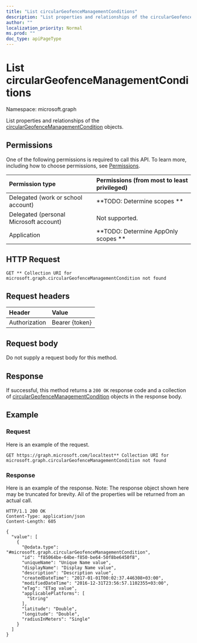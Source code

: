 ```yaml
---
title: "List circularGeofenceManagementConditions"
description: "List properties and relationships of the circularGeofenceManagementCondition objects."
author: ""
localization_priority: Normal
ms.prod: ""
doc_type: apiPageType
---
```


# List circularGeofenceManagementConditions

Namespace: microsoft.graph

List properties and relationships of the [circularGeofenceManagementCondition](../resources/circulargeofencemanagementcondition.md) objects.

## Permissions
One of the following permissions is required to call this API. To learn more, including how to choose permissions, see [Permissions](/concepts/permissions-reference.md).

|Permission type|Permissions (from most to least privileged)|
|:---|:---|
|Delegated (work or school account)|**TODO: Determine scopes **|
|Delegated (personal Microsoft account)|Not supported.|
|Application|**TODO: Determine AppOnly scopes **|

## HTTP Request
<!-- {
  "blockType": "ignored"
}
-->
``` http
GET ** Collection URI for microsoft.graph.circularGeofenceManagementCondition not found
```

## Request headers
|Header|Value|
|:---|:---|
|Authorization|Bearer {token}|

## Request body
Do not supply a request body for this method.

## Response
If successful, this method returns a `200 OK` response code and a collection of [circularGeofenceManagementCondition](../resources/circulargeofencemanagementcondition.md) objects in the response body.

## Example

### Request
Here is an example of the request.
<!-- {
  "blockType": "request",
  "name": "get_circulargeofencemanagementcondition"
}
-->
``` http
GET https://graph.microsoft.com/localtest** Collection URI for microsoft.graph.circularGeofenceManagementCondition not found
```

### Response
Here is an example of the response. Note: The response object shown here may be truncated for brevity. All of the properties will be returned from an actual call.
<!-- {
  "blockType": "response",
  "truncated": true,
  "@odata.type": "collection(microsoft.graph.circulargeofencemanagementcondition)"
}
-->
``` http
HTTP/1.1 200 OK
Content-Type: application/json
Content-Length: 605

{
  "value": [
    {
      "@odata.type": "#microsoft.graph.circularGeofenceManagementCondition",
      "id": "f85064be-64be-f850-be64-50f8be6450f8",
      "uniqueName": "Unique Name value",
      "displayName": "Display Name value",
      "description": "Description value",
      "createdDateTime": "2017-01-01T00:02:37.446308+03:00",
      "modifiedDateTime": "2016-12-31T23:56:57.1102355+03:00",
      "eTag": "ETag value",
      "applicablePlatforms": [
        "String"
      ],
      "latitude": "Double",
      "longitude": "Double",
      "radiusInMeters": "Single"
    }
  ]
}
```

